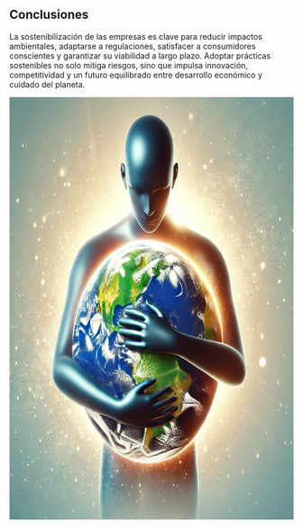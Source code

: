## Conclusiones

La sostenibilización de las empresas es clave para reducir impactos ambientales, adaptarse a regulaciones, satisfacer a consumidores conscientes y garantizar su viabilidad a largo plazo. Adoptar prácticas sostenibles no solo mitiga riesgos, sino que impulsa innovación, competitividad y un futuro equilibrado entre desarrollo económico y cuidado del planeta.

<img src="img/conclusion.jpg" alt="conclusion" width="750" height="750">


